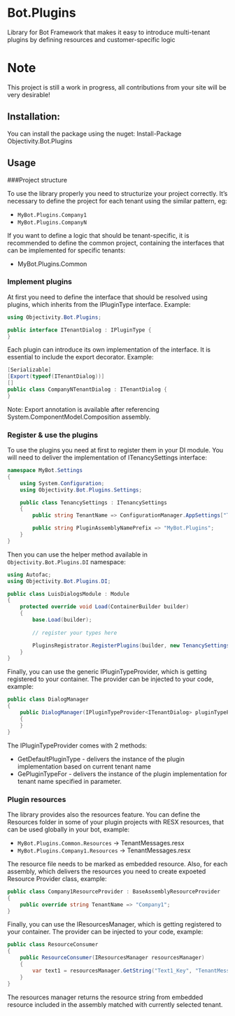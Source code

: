 # Bot.Plugins

Library for Bot Framework that makes it easy to introduce multi-tenant plugins by defining resources and customer-specific logic

# Note

This project is still a work in progress, all contributions from your site will be very desirable!

## Installation:

You can install the package using the nuget:
Install-Package Objectivity.Bot.Plugins

## Usage

###Project structure

To use the library properly you need to structurize your project correctly. It’s necessary to define the project for each tenant using the similar pattern, eg:

* `MyBot.Plugins.Company1`
* `MyBot.Plugins.CompanyN`

If you want to define a logic that should be tenant-specific, it is recommended to define the common project, containing the interfaces that can be implemented for specific tenants:

* MyBot.Plugins.Common

### Implement plugins

At first you need to define the interface that should be resolved using plugins, which inherits from the IPluginType interface. Example:

```cs
using Objectivity.Bot.Plugins;

public interface ITenantDialog : IPluginType {
}
```

Each plugin can introduce its own implementation of the interface. It is essential to include the export decorator. Example:

```cs
[Serializable]
[Export(typeof(ITenantDialog))]
[]
public class CompanyNTenantDialog : ITenantDialog {
}
```

Note: Export annotation is available after referencing System.ComponentModel.Composition assembly.

### Register & use the plugins

To use the plugins you need at first to register them in your DI module. You will need to deliver the implementation of ITenancySettings interface:

```cs
namespace MyBot.Settings
{
    using System.Configuration;
    using Objectivity.Bot.Plugins.Settings;

    public class TenancySettings : ITenancySettings
    {
        public string TenantName => ConfigurationManager.AppSettings["TenantName"];

        public string PluginAssemblyNamePrefix => "MyBot.Plugins";
    }
}

```

Then you can use the helper method available in `Objectivity.Bot.Plugins.DI` namespace:

```cs
using Autofac;
using Objectivity.Bot.Plugins.DI;

public class LuisDialogsModule : Module
{
	protected override void Load(ContainerBuilder builder)
	{
		base.Load(builder);
		
		// register your types here

		PluginsRegistrator.RegisterPlugins(builder, new TenancySettings());
	}
}
```

Finally, you can use the generic IPluginTypeProvider, which is getting registered to your container. The provider can be injected to your code, example:

```cs
public class DialogManager
{
	public DialogManager(IPluginTypeProvider<ITenantDialog> pluginTypeProvider)
	{
	}
}
```

The IPluginTypeProvider comes with 2 methods:

* GetDefaultPluginType - delivers the instance of the plugin implementation based on current tenant name
* GePluginTypeFor - delivers the instance of the plugin implementation for tenant name specified in parameter.

### Plugin resources

The library provides also the resources feature. You can define the Resources folder in some of your plugin projects with RESX resources, that can be used globally in your bot, example:

* `MyBot.Plugins.Common.Resources` -> TenantMessages.resx
* `MyBot.Plugins.Company1.Resources` -> TenantMessages.resx

The resource file needs to be marked as embedded resource. Also, for each assembly, which delivers the resources you need to create expoeted Resource Provider class, example:

```cs
public class Company1ResourceProvider : BaseAssemblyResourceProvider
{
	public override string TenantName => "Company1";
}
```

Finally, you can use the IResourcesManager, which is getting registered to your container. The provider can be injected to your code, example:

```cs
public class ResourceConsumer
{
	public ResourceConsumer(IResourcesManager resourcesManager)
	{
		var text1 = resourcesManager.GetString("Text1_Key", "TenantMessages");
	}
}
```

The resources manager returns the resource string from embedded resource included in the assembly matched with currently selected tenant.